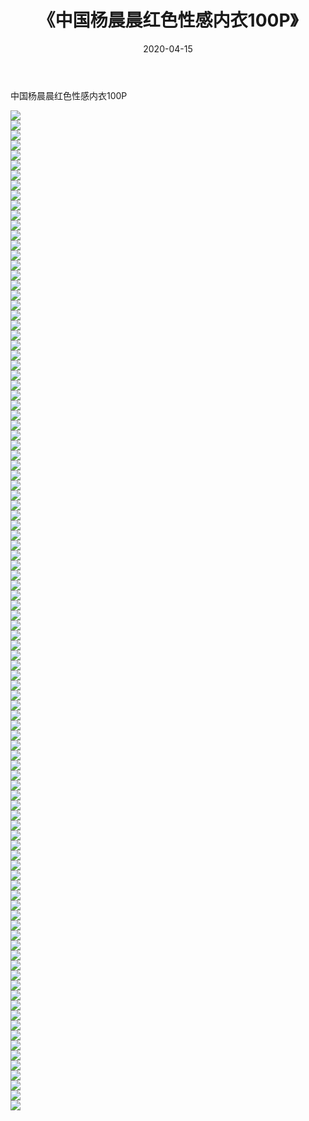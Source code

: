 ﻿---
layout: post
title:  《中国杨晨晨红色性感内衣100P》
date:   2020-04-15
img: http://pic.660000.xyz/1:/性感/2020/中国杨晨晨红色性感内衣100P/000.jpg
categories: [美女, 清纯, 唯美]
---

中国杨晨晨红色性感内衣100P

  ![](http://pic.660000.xyz/1:/性感/2020/中国杨晨晨红色性感内衣100P/001.jpg) <br> ![](http://pic.660000.xyz/1:/性感/2020/中国杨晨晨红色性感内衣100P/002.jpg) <br> ![](http://pic.660000.xyz/1:/性感/2020/中国杨晨晨红色性感内衣100P/003.jpg) <br> ![](http://pic.660000.xyz/1:/性感/2020/中国杨晨晨红色性感内衣100P/004.jpg) <br> ![](http://pic.660000.xyz/1:/性感/2020/中国杨晨晨红色性感内衣100P/005.jpg) <br> ![](http://pic.660000.xyz/1:/性感/2020/中国杨晨晨红色性感内衣100P/006.jpg) <br> ![](http://pic.660000.xyz/1:/性感/2020/中国杨晨晨红色性感内衣100P/007.jpg) <br> ![](http://pic.660000.xyz/1:/性感/2020/中国杨晨晨红色性感内衣100P/008.jpg) <br> ![](http://pic.660000.xyz/1:/性感/2020/中国杨晨晨红色性感内衣100P/009.jpg) <br> ![](http://pic.660000.xyz/1:/性感/2020/中国杨晨晨红色性感内衣100P/010.jpg) <br> ![](http://pic.660000.xyz/1:/性感/2020/中国杨晨晨红色性感内衣100P/011.jpg) <br> ![](http://pic.660000.xyz/1:/性感/2020/中国杨晨晨红色性感内衣100P/012.jpg) <br> ![](http://pic.660000.xyz/1:/性感/2020/中国杨晨晨红色性感内衣100P/013.jpg) <br> ![](http://pic.660000.xyz/1:/性感/2020/中国杨晨晨红色性感内衣100P/014.jpg) <br> ![](http://pic.660000.xyz/1:/性感/2020/中国杨晨晨红色性感内衣100P/015.jpg) <br> ![](http://pic.660000.xyz/1:/性感/2020/中国杨晨晨红色性感内衣100P/016.jpg) <br> ![](http://pic.660000.xyz/1:/性感/2020/中国杨晨晨红色性感内衣100P/017.jpg) <br> ![](http://pic.660000.xyz/1:/性感/2020/中国杨晨晨红色性感内衣100P/018.jpg) <br> ![](http://pic.660000.xyz/1:/性感/2020/中国杨晨晨红色性感内衣100P/019.jpg) <br> ![](http://pic.660000.xyz/1:/性感/2020/中国杨晨晨红色性感内衣100P/020.jpg) <br> ![](http://pic.660000.xyz/1:/性感/2020/中国杨晨晨红色性感内衣100P/021.jpg) <br> ![](http://pic.660000.xyz/1:/性感/2020/中国杨晨晨红色性感内衣100P/022.jpg) <br> ![](http://pic.660000.xyz/1:/性感/2020/中国杨晨晨红色性感内衣100P/023.jpg) <br> ![](http://pic.660000.xyz/1:/性感/2020/中国杨晨晨红色性感内衣100P/024.jpg) <br> ![](http://pic.660000.xyz/1:/性感/2020/中国杨晨晨红色性感内衣100P/025.jpg) <br> ![](http://pic.660000.xyz/1:/性感/2020/中国杨晨晨红色性感内衣100P/026.jpg) <br> ![](http://pic.660000.xyz/1:/性感/2020/中国杨晨晨红色性感内衣100P/027.jpg) <br> ![](http://pic.660000.xyz/1:/性感/2020/中国杨晨晨红色性感内衣100P/028.jpg) <br> ![](http://pic.660000.xyz/1:/性感/2020/中国杨晨晨红色性感内衣100P/029.jpg) <br> ![](http://pic.660000.xyz/1:/性感/2020/中国杨晨晨红色性感内衣100P/030.jpg) <br> ![](http://pic.660000.xyz/1:/性感/2020/中国杨晨晨红色性感内衣100P/031.jpg) <br> ![](http://pic.660000.xyz/1:/性感/2020/中国杨晨晨红色性感内衣100P/032.jpg) <br> ![](http://pic.660000.xyz/1:/性感/2020/中国杨晨晨红色性感内衣100P/033.jpg) <br> ![](http://pic.660000.xyz/1:/性感/2020/中国杨晨晨红色性感内衣100P/034.jpg) <br> ![](http://pic.660000.xyz/1:/性感/2020/中国杨晨晨红色性感内衣100P/035.jpg) <br> ![](http://pic.660000.xyz/1:/性感/2020/中国杨晨晨红色性感内衣100P/036.jpg) <br> ![](http://pic.660000.xyz/1:/性感/2020/中国杨晨晨红色性感内衣100P/037.jpg) <br> ![](http://pic.660000.xyz/1:/性感/2020/中国杨晨晨红色性感内衣100P/038.jpg) <br> ![](http://pic.660000.xyz/1:/性感/2020/中国杨晨晨红色性感内衣100P/039.jpg) <br> ![](http://pic.660000.xyz/1:/性感/2020/中国杨晨晨红色性感内衣100P/040.jpg) <br> ![](http://pic.660000.xyz/1:/性感/2020/中国杨晨晨红色性感内衣100P/041.jpg) <br> ![](http://pic.660000.xyz/1:/性感/2020/中国杨晨晨红色性感内衣100P/042.jpg) <br> ![](http://pic.660000.xyz/1:/性感/2020/中国杨晨晨红色性感内衣100P/043.jpg) <br> ![](http://pic.660000.xyz/1:/性感/2020/中国杨晨晨红色性感内衣100P/044.jpg) <br> ![](http://pic.660000.xyz/1:/性感/2020/中国杨晨晨红色性感内衣100P/045.jpg) <br> ![](http://pic.660000.xyz/1:/性感/2020/中国杨晨晨红色性感内衣100P/046.jpg) <br> ![](http://pic.660000.xyz/1:/性感/2020/中国杨晨晨红色性感内衣100P/047.jpg) <br> ![](http://pic.660000.xyz/1:/性感/2020/中国杨晨晨红色性感内衣100P/048.jpg) <br> ![](http://pic.660000.xyz/1:/性感/2020/中国杨晨晨红色性感内衣100P/049.jpg) <br> ![](http://pic.660000.xyz/1:/性感/2020/中国杨晨晨红色性感内衣100P/050.jpg) <br> ![](http://pic.660000.xyz/1:/性感/2020/中国杨晨晨红色性感内衣100P/051.jpg) <br> ![](http://pic.660000.xyz/1:/性感/2020/中国杨晨晨红色性感内衣100P/052.jpg) <br> ![](http://pic.660000.xyz/1:/性感/2020/中国杨晨晨红色性感内衣100P/053.jpg) <br> ![](http://pic.660000.xyz/1:/性感/2020/中国杨晨晨红色性感内衣100P/054.jpg) <br> ![](http://pic.660000.xyz/1:/性感/2020/中国杨晨晨红色性感内衣100P/055.jpg) <br> ![](http://pic.660000.xyz/1:/性感/2020/中国杨晨晨红色性感内衣100P/056.jpg) <br> ![](http://pic.660000.xyz/1:/性感/2020/中国杨晨晨红色性感内衣100P/057.jpg) <br> ![](http://pic.660000.xyz/1:/性感/2020/中国杨晨晨红色性感内衣100P/058.jpg) <br> ![](http://pic.660000.xyz/1:/性感/2020/中国杨晨晨红色性感内衣100P/059.jpg) <br> ![](http://pic.660000.xyz/1:/性感/2020/中国杨晨晨红色性感内衣100P/060.jpg) <br> ![](http://pic.660000.xyz/1:/性感/2020/中国杨晨晨红色性感内衣100P/061.jpg) <br> ![](http://pic.660000.xyz/1:/性感/2020/中国杨晨晨红色性感内衣100P/062.jpg) <br> ![](http://pic.660000.xyz/1:/性感/2020/中国杨晨晨红色性感内衣100P/063.jpg) <br> ![](http://pic.660000.xyz/1:/性感/2020/中国杨晨晨红色性感内衣100P/064.jpg) <br> ![](http://pic.660000.xyz/1:/性感/2020/中国杨晨晨红色性感内衣100P/065.jpg) <br> ![](http://pic.660000.xyz/1:/性感/2020/中国杨晨晨红色性感内衣100P/066.jpg) <br> ![](http://pic.660000.xyz/1:/性感/2020/中国杨晨晨红色性感内衣100P/067.jpg) <br> ![](http://pic.660000.xyz/1:/性感/2020/中国杨晨晨红色性感内衣100P/068.jpg) <br> ![](http://pic.660000.xyz/1:/性感/2020/中国杨晨晨红色性感内衣100P/069.jpg) <br> ![](http://pic.660000.xyz/1:/性感/2020/中国杨晨晨红色性感内衣100P/070.jpg) <br> ![](http://pic.660000.xyz/1:/性感/2020/中国杨晨晨红色性感内衣100P/071.jpg) <br> ![](http://pic.660000.xyz/1:/性感/2020/中国杨晨晨红色性感内衣100P/072.jpg) <br> ![](http://pic.660000.xyz/1:/性感/2020/中国杨晨晨红色性感内衣100P/073.jpg) <br> ![](http://pic.660000.xyz/1:/性感/2020/中国杨晨晨红色性感内衣100P/074.jpg) <br> ![](http://pic.660000.xyz/1:/性感/2020/中国杨晨晨红色性感内衣100P/075.jpg) <br> ![](http://pic.660000.xyz/1:/性感/2020/中国杨晨晨红色性感内衣100P/076.jpg) <br> ![](http://pic.660000.xyz/1:/性感/2020/中国杨晨晨红色性感内衣100P/077.jpg) <br> ![](http://pic.660000.xyz/1:/性感/2020/中国杨晨晨红色性感内衣100P/078.jpg) <br> ![](http://pic.660000.xyz/1:/性感/2020/中国杨晨晨红色性感内衣100P/079.jpg) <br> ![](http://pic.660000.xyz/1:/性感/2020/中国杨晨晨红色性感内衣100P/080.jpg) <br> ![](http://pic.660000.xyz/1:/性感/2020/中国杨晨晨红色性感内衣100P/081.jpg) <br> ![](http://pic.660000.xyz/1:/性感/2020/中国杨晨晨红色性感内衣100P/082.jpg) <br> ![](http://pic.660000.xyz/1:/性感/2020/中国杨晨晨红色性感内衣100P/083.jpg) <br> ![](http://pic.660000.xyz/1:/性感/2020/中国杨晨晨红色性感内衣100P/084.jpg) <br> ![](http://pic.660000.xyz/1:/性感/2020/中国杨晨晨红色性感内衣100P/085.jpg) <br> ![](http://pic.660000.xyz/1:/性感/2020/中国杨晨晨红色性感内衣100P/086.jpg) <br> ![](http://pic.660000.xyz/1:/性感/2020/中国杨晨晨红色性感内衣100P/087.jpg) <br> ![](http://pic.660000.xyz/1:/性感/2020/中国杨晨晨红色性感内衣100P/088.jpg) <br> ![](http://pic.660000.xyz/1:/性感/2020/中国杨晨晨红色性感内衣100P/089.jpg) <br> ![](http://pic.660000.xyz/1:/性感/2020/中国杨晨晨红色性感内衣100P/090.jpg) <br> ![](http://pic.660000.xyz/1:/性感/2020/中国杨晨晨红色性感内衣100P/091.jpg) <br> ![](http://pic.660000.xyz/1:/性感/2020/中国杨晨晨红色性感内衣100P/092.jpg) <br> ![](http://pic.660000.xyz/1:/性感/2020/中国杨晨晨红色性感内衣100P/093.jpg) <br> ![](http://pic.660000.xyz/1:/性感/2020/中国杨晨晨红色性感内衣100P/094.jpg) <br> ![](http://pic.660000.xyz/1:/性感/2020/中国杨晨晨红色性感内衣100P/095.jpg) <br> ![](http://pic.660000.xyz/1:/性感/2020/中国杨晨晨红色性感内衣100P/096.jpg) <br> ![](http://pic.660000.xyz/1:/性感/2020/中国杨晨晨红色性感内衣100P/097.jpg) <br> ![](http://pic.660000.xyz/1:/性感/2020/中国杨晨晨红色性感内衣100P/098.jpg) <br> ![](http://pic.660000.xyz/1:/性感/2020/中国杨晨晨红色性感内衣100P/099.jpg) <br> ![](http://pic.660000.xyz/1:/性感/2020/中国杨晨晨红色性感内衣100P/100.jpg) <br>